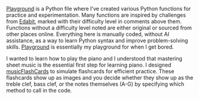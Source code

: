 [Playground](./Playground.py) is a Python file where I've created various Python functions for practice and experimentation. Many functions are inspired by challenges from [Edabit](https://edabit.com/challenges/python3), marked with their difficulty level in comments above them. Functions without a difficulty level noted are either original or sourced from other places online. Everything here is manually coded, without AI assistance, as a way to learn Python syntax and improve problem-solving skills. [Playground](./Playground.py) is essentially my playground for when I get bored.

I wanted to learn how to play the piano and I understood that mastering sheet music is the essential first step for learning piano. I designed [musicFlashCards](./musicFlashCards/main.py) to simulate flashcards for efficient practice. These flashcards show up as images and you decide whether they show up as the treble clef, bass clef, or the notes themselves (A-G) by specifying which method to call in the code.